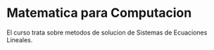 # Matematica para Computacion

El curso trata sobre metodos de solucion de Sistemas de Ecuaciones Lineales.

